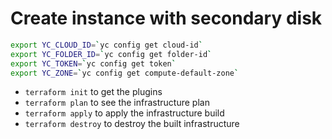# Create instance with secondary disk

```bash
export YC_CLOUD_ID=`yc config get cloud-id`
export YC_FOLDER_ID=`yc config get folder-id`
export YC_TOKEN=`yc config get token`
export YC_ZONE=`yc config get compute-default-zone`
```

* `terraform init` to get the plugins
* `terraform plan` to see the infrastructure plan
* `terraform apply` to apply the infrastructure build
* `terraform destroy` to destroy the built infrastructure
